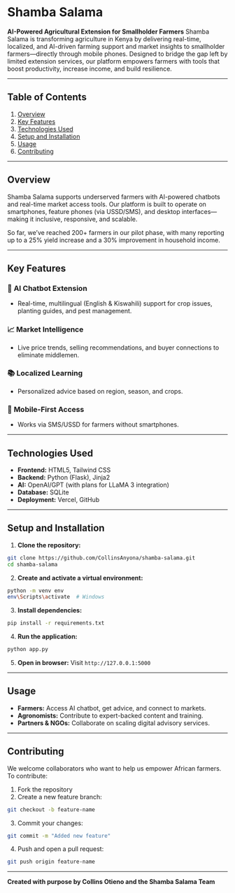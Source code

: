 # Shamba Salama

**AI-Powered Agricultural Extension for Smallholder Farmers**
Shamba Salama is transforming agriculture in Kenya by delivering real-time, localized, and AI-driven farming support and market insights to smallholder farmers—directly through mobile phones. Designed to bridge the gap left by limited extension services, our platform empowers farmers with tools that boost productivity, increase income, and build resilience.

---

## Table of Contents

1. [Overview](#overview)
2. [Key Features](#key-features)
3. [Technologies Used](#technologies-used)
4. [Setup and Installation](#setup-and-installation)
5. [Usage](#usage)
6. [Contributing](#contributing)

---

## Overview

Shamba Salama supports underserved farmers with AI-powered chatbots and real-time market access tools. Our platform is built to operate on smartphones, feature phones (via USSD/SMS), and desktop interfaces—making it inclusive, responsive, and scalable.

So far, we’ve reached 200+ farmers in our pilot phase, with many reporting up to a 25% yield increase and a 30% improvement in household income.

---

## Key Features

### 🤖 **AI Chatbot Extension**

* Real-time, multilingual (English & Kiswahili) support for crop issues, planting guides, and pest management.

### 📈 **Market Intelligence**

* Live price trends, selling recommendations, and buyer connections to eliminate middlemen.

### 📚 **Localized Learning**

* Personalized advice based on region, season, and crops.

### 📱 **Mobile-First Access**

* Works via SMS/USSD for farmers without smartphones.

---

## Technologies Used

* **Frontend:** HTML5, Tailwind CSS
* **Backend:** Python (Flask), Jinja2
* **AI:** OpenAI/GPT (with plans for LLaMA 3 integration)
* **Database:** SQLite
* **Deployment:** Vercel, GitHub

---

## Setup and Installation

1. **Clone the repository:**

```bash
git clone https://github.com/CollinsAnyona/shamba-salama.git
cd shamba-salama
```

2. **Create and activate a virtual environment:**

```bash
python -m venv env
env\Scripts\activate  # Windows
```

3. **Install dependencies:**

```bash
pip install -r requirements.txt
```

4. **Run the application:**

```bash
python app.py
```

5. **Open in browser:**
   Visit `http://127.0.0.1:5000`

---

## Usage

* **Farmers:** Access AI chatbot, get advice, and connect to markets.
* **Agronomists:** Contribute to expert-backed content and training.
* **Partners & NGOs:** Collaborate on scaling digital advisory services.

---

## Contributing

We welcome collaborators who want to help us empower African farmers. To contribute:

1. Fork the repository
2. Create a new feature branch:

```bash
git checkout -b feature-name
```

3. Commit your changes:

```bash
git commit -m "Added new feature"
```

4. Push and open a pull request:

```bash
git push origin feature-name
```

---

**Created with purpose by Collins Otieno and the Shamba Salama Team**
